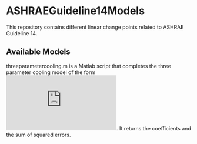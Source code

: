# ASHRAEGuideline14Models
This repository contains different linear change points related to ASHRAE Guideline 14. 

## Available Models
threeparametercooling.m is a Matlab script that completes the three parameter cooling model of the form ![equation](http://www.sciweavers.org/tex2img.php?eq=E%3D%5Cbeta_0%2B%5Cbeta_1%5Cleft%28T-%5Cbeta_2%5Cright%29%5E%2B&bc=White&fc=Black&im=jpg&fs=12&ff=arev&edit=0). It returns the coefficients and the sum of squared errors.
